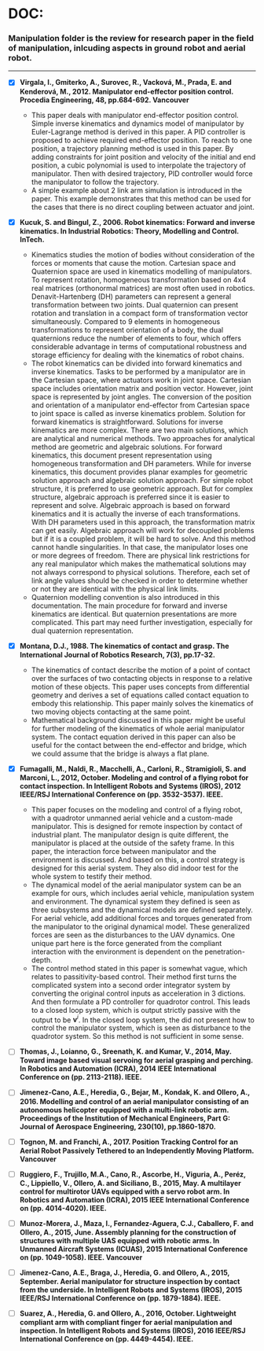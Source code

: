 # DOC:
### Manipulation folder is the review for research paper in the field of manipulation, inlcuding aspects in ground robot and aerial robot.
---

- [x] **Virgala, I., Gmiterko, A., Surovec, R., Vacková, M., Prada, E. and Kenderová, M., 2012. Manipulator end-effector position control. Procedia Engineering, 48, pp.684-692. Vancouver**
    - This paper deals with manipulator end-effector position control. Simple inverse kinematics and dynamics model of manipulator by Euler-Lagrange method is derived in this paper. A PID controller is proposed to achieve required end-effector position. To reach to one position, a trajectory planning method is used in this paper. By adding constraints for joint position and velocity of the initial and end position, a cubic polynomial is used to interpolate the trajectory of manipulator. Then with desired trajectory, PID controller would force the manipulator to follow the trajectory.
    - A simple example about 2 link arm simulation is introduced in the paper. This example demonstrates that this method can be used for the cases that there is no direct coupling between actuator and joint.

- [x] **Kucuk, S. and Bingul, Z., 2006. Robot kinematics: Forward and inverse kinematics. In Industrial Robotics: Theory, Modelling and Control. InTech.**
    - Kinematics studies the motion of bodies without consideration of the forces or moments that cause the motion. Cartesian space and Quaternion space are used in kinematics modelling of manipulators. To represent rotation, homogeneous transformation based on 4x4 real matrices (orthonormal matrices) are most often used in robotics. Denavit-Hartenberg (DH) parameters can represent a general transformation between two joints. Dual quaternion can present rotation and translation in a compact form of transformation vector simultaneously. Compared to 9 elements in homogeneous transformations to represent orientation of a body, the dual quaternions reduce the number of elements to four, which offers considerable advantage in terms of computational robustness and storage efficiency for dealing with the kinematics of robot chains.
    - The robot kinematics can be divided into forward kinematics and inverse kinematics. Tasks to be performed by a manipulator are in the Cartesian space, where actuators work in joint space. Cartesian space includes orientation matrix and position vector. However, joint space is represented by joint angles. The conversion of the position and orientation of a manipulator end-effector from Cartesian space to joint space is called as inverse kinematics problem. Solution for forward kinematics is straightforward. Solutions for inverse kinematics are more complex. There are two main solutions, which are analytical and numerical methods. Two approaches for analytical method are geometric and algebraic solutions. For forward kinematics, this document present representation using homogeneous transformation and DH parameters. While for inverse kinematics, this document provides planar examples for geometric solution approach and algebraic solution approach. For simple robot structure, it is preferred to use geometric approach. But for complex structure, algebraic approach is preferred since it is easier to represent and solve. Algebraic approach is based on forward kinematics and it is actually the inverse of each transformations. With DH parameters used in this approach, the transformation matrix can get easily. Algebraic approach will work for decoupled problems but if it is a coupled problem, it will be hard to solve. And this method cannot handle singularities. In that case, the manipulator loses one or more degrees of freedom. There are physical link restrictions for any real manipulator which makes the mathematical solutions may not always correspond to physical solutions. Therefore, each set of link angle values should be checked in order to determine whether or not they are identical with the physical link limits.
    - Quaternion modelling convention is also introduced in this documentation. The main procedure for forward and inverse kinematics are identical. But quaternion presentations are more complicated. This part may need further investigation, especially for dual quaternion representation.

- [x] **Montana, D.J., 1988. The kinematics of contact and grasp. The International Journal of Robotics Research, 7(3), pp.17-32.**
    - The kinematics of contact describe the motion of a point of contact over the surfaces of two contacting objects in response to a relative motion of these objects. This paper uses concepts from differential geometry and derives a set of equations called contact equation to embody this relationship. This paper mainly solves the kinematics of two moving objects contacting at the same point.
    - Mathematical background discussed in this paper might be useful for further modeling of the kinematics of whole aerial manipulator system. The contact equation derived in this paper can also be useful for the contact between the end-effector and bridge, which we could assume that the bridge is always a flat plane.

- [x] **Fumagalli, M., Naldi, R., Macchelli, A., Carloni, R., Stramigioli, S. and Marconi, L., 2012, October. Modeling and control of a flying robot for contact inspection. In Intelligent Robots and Systems (IROS), 2012 IEEE/RSJ International Conference on (pp. 3532-3537). IEEE.**
	- This paper focuses on the modeling and control of a flying robot, with a quadrotor unmanned aerial vehicle and a custom-made manipulator. This is designed for remote inspection by contact of industrial plant. The manipulator design is quite different, the manipulator is placed at the outside of the safety frame. In this paper, the interaction force between manipulator and the environment is discussed. And based on this, a control strategy is designed for this aerial system. They also did indoor test for the whole system to testify their method.
    - The dynamical model of the aerial manipulator system can be an example for ours, which includes aerial vehicle, manipulation system and environment. The dynamical system they defined is seen as three subsystems and the dynamical models are defined separately. For aerial vehicle, add additional forces and torques generated from the manipulator to the original dynamical model. These generalized forces are seen as the disturbances to the UAV dynamics. One unique part here is the force generated from the compliant interaction with the environment is dependent on the penetration-depth.
	- The control method stated in this paper is somewhat vague, which relates to passitivity-based control. Their method first turns the complicated system into a second order integrator system by converting the original control inputs as acceleration in 3 dictions. And then formulate a PD controller for quadrotor control. This leads to a closed loop system, which is output strictly passive with the output to be $\boldsymbol{v}^i$. In the closed loop system, the did not present how to control the manipulator system, which is seen as disturbance to the quadrotor system. So this method is not sufficient in some sense.

- [ ] **Thomas, J., Loianno, G., Sreenath, K. and Kumar, V., 2014, May. Toward image based visual servoing for aerial grasping and perching. In Robotics and Automation (ICRA), 2014 IEEE International Conference on (pp. 2113-2118). IEEE.**

- [ ] **Jimenez-Cano, A.E., Heredia, G., Bejar, M., Kondak, K. and Ollero, A., 2016. Modelling and control of an aerial manipulator consisting of an autonomous helicopter equipped with a multi-link robotic arm. Proceedings of the Institution of Mechanical Engineers, Part G: Journal of Aerospace Engineering, 230(10), pp.1860-1870.**

- [ ] **Tognon, M. and Franchi, A., 2017. Position Tracking Control for an Aerial Robot Passively Tethered to an Independently Moving Platform. Vancouver**

- [ ] **Ruggiero, F., Trujillo, M.A., Cano, R., Ascorbe, H., Viguria, A., Peréz, C., Lippiello, V., Ollero, A. and Siciliano, B., 2015, May. A multilayer control for multirotor UAVs equipped with a servo robot arm. In Robotics and Automation (ICRA), 2015 IEEE International Conference on (pp. 4014-4020). IEEE.**

- [ ] **Munoz-Morera, J., Maza, I., Fernandez-Aguera, C.J., Caballero, F. and Ollero, A., 2015, June. Assembly planning for the construction of structures with multiple UAS equipped with robotic arms. In Unmanned Aircraft Systems (ICUAS), 2015 International Conference on (pp. 1049-1058). IEEE. Vancouver**

- [ ] **Jimenez-Cano, A.E., Braga, J., Heredia, G. and Ollero, A., 2015, September. Aerial manipulator for structure inspection by contact from the underside. In Intelligent Robots and Systems (IROS), 2015 IEEE/RSJ International Conference on (pp. 1879-1884). IEEE.**

- [ ] **Suarez, A., Heredia, G. and Ollero, A., 2016, October. Lightweight compliant arm with compliant finger for aerial manipulation and inspection. In Intelligent Robots and Systems (IROS), 2016 IEEE/RSJ International Conference on (pp. 4449-4454). IEEE.**